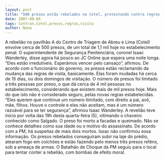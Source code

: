 ```yaml
---
layout: post
title: "500 presos estão rebelados no Cotel, protestando contra regras mais rígidas de visita. Há 1 morto e três reféns"
date: 2007-09-05
tags: Contran,Cotel,presos,regras,visita
author: None
---
```

A rebeli&atilde;o no pavilh&atilde;o A do Centro de Triagem de Abreu e Lima (Cotel) envolve cerca de 500 presos, de um total de 1,1 mil hoje no estabelecimento penal.
O superintendente de Seguran&ccedil;a Penitenci&aacute;ria, coronel Isaac Wanderley, disse agora h&aacute; pouco ao JC Online que espera uma noite longa. &ldquo;Eles est&atilde;o irredut&iacute;veis. Esper&aacute;mos vencer pelo cansa&ccedil;o&rdquo;, afirmou.
De acordo com o funcion&aacute;rio do governo, os presos est&atilde;o reclamando da mudan&ccedil;a das regras de visita, basicamente. Elas foram mudadas h&aacute; cerca de 15 dias, ou dois domingos de visita&ccedil;&atilde;o. O n&uacute;mero de presos foi limitado a tr&ecirc;s pessoas por preso, o que d&aacute; cerca de 4 mil pessoas no estabelecimento, considerando que existem mais de mil presos hoje. Mais do que isto n&atilde;o &eacute; considerado seguro, pelas novas regras estabelecidas.
&ldquo;Eles querem que continue um n&uacute;mero ilimitado, com direito a pai, av&ocirc;, m&atilde;e, filhos. Houve o controle e eles n&atilde;o aceitam, mas &eacute; um n&uacute;mero razo&aacute;vel para se ter seguran&ccedil;a&rdquo;, afirmou Isaac Wanderley.
A reveli&atilde;o teve in&iacute;cio por volta das 19h desta quarta-feira (5), vitimando o chaveiro conhecido como Salgado. O preso foi morto a facadas e queimado. N&atilde;o se conhece detalhes como sua idade ou o motivo do assassinato.
De acordo com a PM, h&aacute; suspeitas de mais dois mortos. Issac n&atilde;o confirmou essa informa&ccedil;&atilde;o.
Os presos rebelados conseguiram subir na laje do pr&eacute;dio, atearam fogo em colch&otilde;es e est&atilde;o fazendo pelo menos tr&ecirc;s presos ref&eacute;ns, sob a amea&ccedil;a de armas. 
O Batalh&atilde;o de Choque da PM seguiu para o local para tentar conter a rebeli&atilde;o, com bombas de efeito moral. 
 
